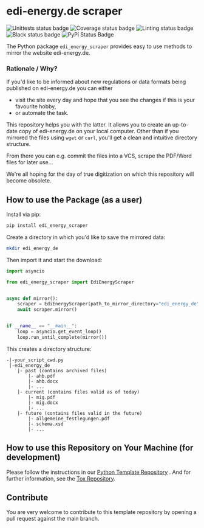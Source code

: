 # edi-energy.de scraper

<!--- you need to replace the `organization/repo_name` in the status badge URLs --->

![Unittests status badge](https://github.com/Hochfrequenz/edi_energy_scraper/workflows/Unittests/badge.svg)
![Coverage status badge](https://github.com/Hochfrequenz/edi_energy_scraper/workflows/Coverage/badge.svg)
![Linting status badge](https://github.com/Hochfrequenz/edi_energy_scraper/workflows/Linting/badge.svg)
![Black status badge](https://github.com/Hochfrequenz/edi_energy_scraper/workflows/Black/badge.svg)
![PyPi Status Badge](https://img.shields.io/pypi/v/edi_energy_scraper)

The Python package `edi_energy_scraper` provides easy to use methods to mirror the website edi-energy.de.

### Rationale / Why?

If you'd like to be informed about new regulations or data formats being published on edi-energy.de you can either

- visit the site every day and hope that you see the changes if this is your favourite hobby,
- or automate the task.

This repository helps you with the latter. It allows you to create an up-to-date copy of edi-energy.de on your local
computer. Other than if you mirrored the files using `wget` or `curl`, you'll get a clean and intuitive directory
structure.

From there you can e.g. commit the files into a VCS, scrape the PDF/Word files for later use...

We're all hoping for the day of true digitization on which this repository will become obsolete.

## How to use the Package (as a user)

Install via pip:

```bash
pip install edi_energy_scraper
```

Create a directory in which you'd like to save the mirrored data:

```bash
mkdir edi_energy_de
```

Then import it and start the download:

```python
import asyncio

from edi_energy_scraper import EdiEnergyScraper


async def mirror():
    scraper = EdiEnergyScraper(path_to_mirror_directory="edi_energy_de")
    await scraper.mirror()


if __name__ == "__main__":
    loop = asyncio.get_event_loop()
    loop.run_until_complete(mirror())
```

This creates a directory structure:

```
-|-your_script_cwd.py
 |-edi_energy_de
    |- past (contains archived files)
        |- ahb.pdf
        |- ahb.docx
        |- ...
    |- current (contains files valid as of today)
        |- mig.pdf
        |- mig.docx
        |- ...
    |- future (contains files valid in the future)
        |- allgemeine_festlegungen.pdf
        |- schema.xsd
        |- ...
```

## How to use this Repository on Your Machine (for development)

Please follow the instructions in
our [Python Template Repository](https://github.com/Hochfrequenz/python_template_repository#how-to-use-this-repository-on-your-machine)
. And for further information, see the [Tox Repository](https://github.com/tox-dev/tox).

## Contribute

You are very welcome to contribute to this template repository by opening a pull request against the main branch.
